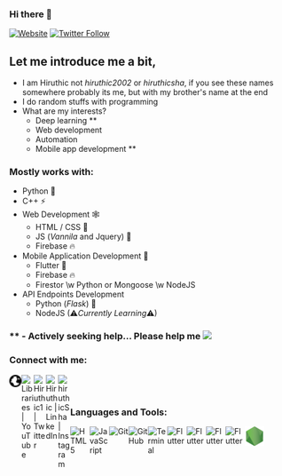 ### Hi there 👋

<!--
**hiruthic2002/hiruthic2002** is a ✨ _special_ ✨ repository because its `README.md` (this file) appears on your GitHub profile.

Here are some ideas to get you started:

- 🔭 I’m currently working on ...
- 🌱 I’m currently learning ...
- 👯 I’m looking to collaborate on ...
- 🤔 I’m looking for help with ...
- 💬 Ask me about ...
- 📫 How to reach me: ...
- 😄 Pronouns: ...
- ⚡ Fun fact: ...
-->

<!-- [![Github Badge](https://img.shields.io/badge/-Hiruthic-gray?style=flat-square&logo=github&logoColor=black&link=https://github.com/hiruthic2002)](https://github.com/hiruthic2002)
[![Linkedin Badge](https://img.shields.io/badge/-Hiruthic.S.S-blue?style=flat-square&logo=Linkedin&logoColor=white&link=https://www.linkedin.com/in/hiruthic-s-s/)](https://www.linkedin.com/in/hiruthic-s-s/) 
[![Instagram Badge](https://img.shields.io/badge/-hiruthicsha-red?style=flat-square&logo=instagram&logoColor=black&link=https://www.instagram.com/hiruthicsha/)](https://www.instagram.com/hiruthicsha/) 
[![Twitter Badge](https://img.shields.io/badge/-Hiruthic1-1ca0f1?style=flat-square&logo=twitter&logoColor=white&link=https://twitter.com/Hiruthic1)](https://twitter.com/Hiruthic1) -->
[![Website](https://img.shields.io/website?label=hiruthicSha.com&style=for-the-badge&url=https%3A%2F%2Fcodestackr.com)](http://sha-resume.herokuapp.com/)
[![Twitter Follow](https://img.shields.io/twitter/follow/_hiruthicSha?color=1DA1F2&logo=twitter&style=for-the-badge)](https://twitter.com/intent/follow?original_referer=https%3A%2F%2Fgithub.com%2F_hiruthicSha&screen_name=_hiruthicSha)

## Let me introduce me a bit, 
- I am Hiruthic not *hiruthic2002* or *hiruthicsha*, if you see these names somewhere probably its me, but with my brother's name at the end
- I do random stuffs with programming
- What are my interests?
    - Deep learning **
    - Web development
    - Automation
    - Mobile app development **
    
    
### Mostly works with:
- Python 🐍
- C++ ⚡
- Web Development 🕸
    - HTML / CSS 🤖
    - JS (*Vannila* and Jquery) 🧠
    - Firebase 🔥
- Mobile Application Development 📱
    - Flutter 🎯
    - Firebase 🔥
    - Firestor \w Python or Mongoose \w NodeJS
- API Endpoints Development
    - Python (*Flask*) 🧡
    - NodeJS (⚠*Currently Learning*⚠)
    
### ** - Actively seeking help... Please help me <img src="https://www.pinclipart.com/picdir/big/143-1438381_sad-broken-heart-sticker-for-ios-android-giphy.png" width=50>

<!-- Contact -->
### Connect with me:
[<img align="left" alt="online resume" width="22px" src="https://raw.githubusercontent.com/iconic/open-iconic/master/svg/globe.svg" />](http://sha-resume.herokuapp.com/)
[<img align="left" alt="Libraries | YouTube" width="22px" src="https://cdn.jsdelivr.net/npm/simple-icons@v3/icons/youtube.svg" />](https://www.youtube.com/channel/UCHdjWwb7VbiUdTKUFbLousA)
[<img align="left" alt="Hiruthic1 | Twitter" width="22px" src="https://cdn.jsdelivr.net/npm/simple-icons@v3/icons/twitter.svg" />](https://twitter.com/Hiruthic1)
[<img align="left" alt="Hiruthic | LinkedIn" width="22px" src="https://cdn.jsdelivr.net/npm/simple-icons@v3/icons/linkedin.svg" />](https://www.linkedin.com/in/hiruthic-s-s/)
[<img align="left" alt="hiruthicSha | Instagram" width="22px" src="https://cdn.jsdelivr.net/npm/simple-icons@v3/icons/instagram.svg" />](https://www.instagram.com/hiruthicsha/)

<br />
<br />

### Languages and Tools:

<img align="left" alt="HTML5" width="35px" src="https://img.icons8.com/color/48/000000/html-5.png" />
<img align="left" alt="JavaScript" width="35px" src="https://img.icons8.com/color/48/000000/javascript.png" />

<img align="left" alt="Git" width="35px" src="https://img.icons8.com/color/96/000000/git.png" />
<img align="left" alt="GitHub" width="35px" src="https://img.icons8.com/dusk/64/000000/github.png"/>
<img align="left" alt="Terminal" width="35px" src="https://img.icons8.com/color/48/000000/console.png" />

<img align="left" alt="Flutter" width="35px" src="https://img.icons8.com/color/50/000000/c-plus-plus-logo.png"/>
<img align="left" alt="Flutter" width="35px" src="https://img.icons8.com/color/48/000000/python.png"/>
<img align="left" alt="Flutter" width="35px" src="https://img.icons8.com/color/48/000000/flutter.png"/>
<img align="left" alt="Flutter" width="35px" src="https://img.icons8.com/color/48/000000/google-firebase-console.png"/>
<img align="left" alt="Node.js" width="35px" src="https://raw.githubusercontent.com/github/explore/80688e429a7d4ef2fca1e82350fe8e3517d3494d/topics/nodejs/nodejs.png" />
<!-- <img align="left" alt="MongoDB" width="26px" src="https://raw.githubusercontent.com/github/explore/80688e429a7d4ef2fca1e82350fe8e3517d3494d/topics/mongodb/mongodb.png" /> -->

<br />
<!--
### 📺 Latest YouTube Videos
-->
<!-- YOUTUBE:START 
- [Python3: Libraries](https://www.youtube.com/playlist?list=PLfxHa2xNU9nbtSJfLEgIkifEzRO-CTp0l)


 ➡️ [more videos...](https://www.youtube.com/channel/UCHdjWwb7VbiUdTKUFbLousA)
-->
<br />
<br />

---------------------------------------
<a href="https://github.com/hiruthic2002">
  <img align="center" src="https://github-readme-stats.vercel.app/api/top-langs/?username=hiruthic2002&theme=light&hide_langs_below=1" />
</a>

![Hiruthic's github stats](https://github-readme-stats.vercel.app/api?username=hiruthic2002&show_icons=true&hide_border=true)
---------------------------------------

![visitors](https://visitor-badge.glitch.me/badge?page_id=hiruthic2002) 

Coding before people: <img src="https://media1.tenor.com/images/505ddb5e0b0e8c3e96b66e1469ef47c1/tenor.gif?itemid=4903969" width=200>

Coding when I am alone: <img src="https://media1.tenor.com/images/877df93ae91fdaf68c0e253a810be330/tenor.gif" width=200>

:heart: From [Hiruthic](https://github.com/hiruthic2002)

Part of this README is inspired from:
- [codeSTACKr](https://github.com/codeSTACKr)
- [iampawan](https://github.com/iampawan)

<a href="https://icons8.com">Icons by Icons8</a>
